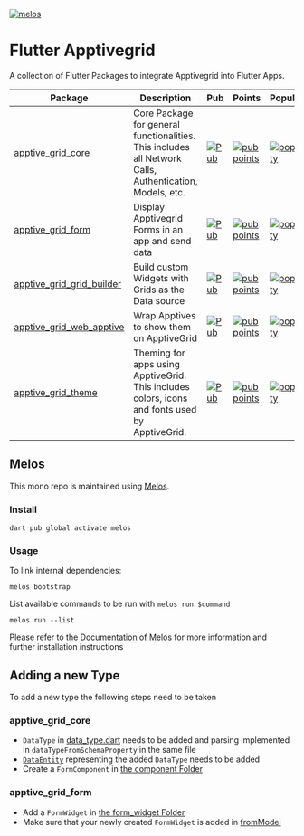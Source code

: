 [![melos](https://img.shields.io/badge/maintained%20with-melos-f700ff.svg?style=plastic)](https://github.com/invertase/melos)
# Flutter Apptivegrid #

A collection of Flutter Packages to integrate Apptivegrid into Flutter Apps.

| Package                                                         | Description                                                                                             | Pub                                                                                                                               | Points                                                                                                                               | Popularity                                                                                                                         | Likes                                                                                                                    |
|-----------------------------------------------------------------|---------------------------------------------------------------------------------------------------------|-----------------------------------------------------------------------------------------------------------------------------------|--------------------------------------------------------------------------------------------------------------------------------------|------------------------------------------------------------------------------------------------------------------------------------|--------------------------------------------------------------------------------------------------------------------------|
| [apptive_grid_core](packages/apptive_grid_core)                 | Core Package for general functionalities. This includes all Network Calls, Authentication, Models, etc. | [![Pub](https://img.shields.io/pub/v/apptive_grid_core.svg)](https://pub.dartlang.org/packages/apptive_grid_core)                 | [![pub points](https://badges.bar/apptive_grid_core/pub%20points)](https://pub.dev/packages/apptive_grid_core/score)                 | [![popularity](https://badges.bar/apptive_grid_core/popularity)](https://pub.dev/packages/apptive_grid_core/score)                 | [![likes](https://badges.bar/apptive_grid_core/likes)](https://pub.dev/packages/apptive_grid_core/score)                 |
| [apptive_grid_form](packages/apptive_grid_form)                 | Display Apptivegrid Forms in an app and send data                                                       | [![Pub](https://img.shields.io/pub/v/apptive_grid_form.svg)](https://pub.dartlang.org/packages/apptive_grid_form)                 | [![pub points](https://badges.bar/apptive_grid_form/pub%20points)](https://pub.dev/packages/apptive_grid_form/score)                 | [![popularity](https://badges.bar/apptive_grid_form/popularity)](https://pub.dev/packages/apptive_grid_form/score)                 | [![likes](https://badges.bar/apptive_grid_form/likes)](https://pub.dev/packages/apptive_grid_form/score)                 |
| [apptive_grid_grid_builder](packages/apptive_grid_grid_builder) | Build custom Widgets with Grids as the Data source                                                      | [![Pub](https://img.shields.io/pub/v/apptive_grid_grid_builder.svg)](https://pub.dartlang.org/packages/apptive_grid_grid_builder) | [![pub points](https://badges.bar/apptive_grid_grid_builder/pub%20points)](https://pub.dev/packages/apptive_grid_grid_builder/score) | [![popularity](https://badges.bar/apptive_grid_grid_builder/popularity)](https://pub.dev/packages/apptive_grid_grid_builder/score) | [![likes](https://badges.bar/apptive_grid_grid_builder/likes)](https://pub.dev/packages/apptive_grid_grid_builder/score) |
| [apptive_grid_web_apptive](packages/apptive_grid_web_apptive)   | Wrap Apptives to show them on ApptiveGrid                                                               | [![Pub](https://img.shields.io/pub/v/apptive_grid_web_apptive.svg)](https://pub.dartlang.org/packages/apptive_grid_web_apptive)   | [![pub points](https://badges.bar/apptive_grid_web_apptive/pub%20points)](https://pub.dev/packages/apptive_grid_web_apptive/score)   | [![popularity](https://badges.bar/apptive_grid_web_apptive/popularity)](https://pub.dev/packages/apptive_grid_web_apptive/score)   | [![likes](https://badges.bar/apptive_grid_web_apptive/likes)](https://pub.dev/packages/apptive_grid_web_apptive/score)   |
| [apptive_grid_theme](packages/apptive_grid_theme)               | Theming for apps using ApptiveGrid. This includes colors, icons and fonts used by ApptiveGrid.          | [![Pub](https://img.shields.io/pub/v/apptive_grid_theme.svg)](https://pub.dartlang.org/packages/apptive_grid_theme)               | [![pub points](https://badges.bar/apptive_grid_theme/pub%20points)](https://pub.dev/packages/apptive_grid_theme/score)               | [![popularity](https://badges.bar/apptive_grid_theme/popularity)](https://pub.dev/packages/apptive_grid_theme/score)               | [![likes](https://badges.bar/apptive_grid_theme/likes)](https://pub.dev/packages/apptive_grid_theme/score)               |

## Melos

This mono repo is maintained using [Melos](https://github.com/invertase/melos). 
### Install
```
dart pub global activate melos
```
### Usage
To link internal dependencies:
```
melos bootstrap
```
List available commands to be run with `melos run $command`
```
melos run --list
```
Please refer to the [Documentation of Melos](https://docs.page/invertase/melos) for more information and further installation instructions

## Adding a new Type

To add a new type the following steps need to be taken

### apptive_grid_core

- `DataType` in [data_type.dart](packages/apptive_grid_core/lib/model/data_type.dart) needs to be added and parsing implemented in `dataTypeFromSchemaProperty` in the same file
- [`DataEntity`](packages/apptive_grid_core/lib/model/data_entity.dart) representing the added `DataType` needs to be added
- Create a `FormComponent` in [the component Folder](packages/apptive_grid_core/lib/model/form/component)


### apptive_grid_form
- Add a `FormWidget` in [the form_widget Folder](packages/apptive_grid_form/lib/widgets/form_widget)
- Make sure that your newly created `FormWidget` is added in [fromModel](packages/apptive_grid_form/lib/widgets/form_widget/form_widget.dart)